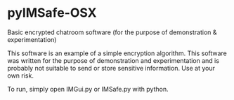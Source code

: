 # pyIMSafe-OSX
Basic encrypted chatroom software (for the purpose of demonstration &amp; experimentation)

This software is an example of a simple encryption algorithm. This software was written for the purpose of demonstration and experimentation and is probably not suitable to send or store sensitive information. Use at your own risk.


To run, simply open IMGui.py or IMSafe.py with python.
